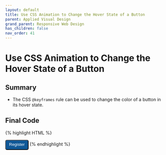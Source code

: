 ```yaml
---
layout: default
title: Use CSS Animation to Change the Hover State of a Button
parent: Applied Visual Design
grand_parent: Responsive Web Design
has_children: false
nav_order: 41
---
```

# Use CSS Animation to Change the Hover State of a Button
## Summary
- The CSS `@keyframes` rule can be used to change the color of a button in its hover state.

## Final Code

{% highlight HTML %}
<style>
  button {
    border-radius: 5px;
    color: white;
    background-color: #0F5897;
    padding: 5px 10px 8px 10px;
  }

  button:hover {
    animation-name: background-color;
    animation-duration: 500ms;
  }
  @keyframes background-color {
    100% {
      background-color: #4791d0;
    }
  }

</style>

<button>Register</button>
{% endhighlight %}